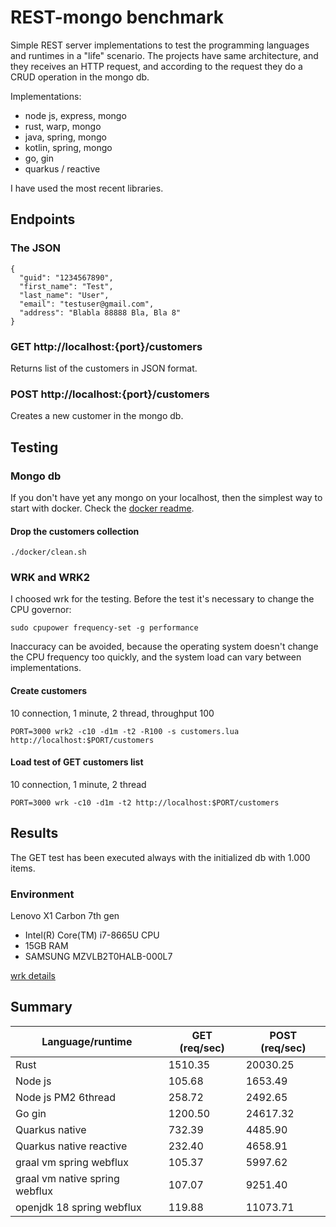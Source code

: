 # REST-mongo benchmark
Simple REST server implementations to test the programming languages and runtimes in a "life" scenario. The projects have same architecture, and they receives an HTTP request, and according to the request they do a CRUD operation in the mongo db.

Implementations:
- node js, express, mongo
- rust, warp, mongo
- java, spring, mongo
- kotlin, spring, mongo
- go, gin
- quarkus / reactive

I have used the most recent libraries.

## Endpoints
### The JSON
```
{    
  "guid": "1234567890",
  "first_name": "Test",
  "last_name": "User",
  "email": "testuser@gmail.com",
  "address": "Blabla 88888 Bla, Bla 8"
}
```
### GET http://localhost:{port}/customers
Returns list of the customers in JSON format.
### POST http://localhost:{port}/customers
Creates a new customer in the mongo db.

## Testing
### Mongo db
If you don't have yet any mongo on your localhost, then the simplest way to start with docker. Check the [docker readme](docker/README.md).


#### Drop the customers collection
```
./docker/clean.sh
```

### WRK and WRK2
I choosed wrk for the testing. Before the test it's necessary to change the CPU governor:
```
sudo cpupower frequency-set -g performance
```
Inaccuracy can be avoided, because the operating system doesn't change the CPU frequency too quickly, and the system load can vary between implementations.


#### Create customers
10 connection, 1 minute, 2 thread, throughput 100
```
PORT=3000 wrk2 -c10 -d1m -t2 -R100 -s customers.lua http://localhost:$PORT/customers
```

#### Load test of GET customers list
10 connection, 1 minute, 2 thread
```
PORT=3000 wrk -c10 -d1m -t2 http://localhost:$PORT/customers
```

## Results
The GET test has been executed always with the initialized db with 1.000 items.

### Environment
Lenovo X1 Carbon 7th gen

- Intel(R) Core(TM) i7-8665U CPU
- 15GB RAM
- SAMSUNG MZVLB2T0HALB-000L7

[wrk details](WRK.md)

## Summary

Language/runtime | GET (req/sec) | POST (req/sec)
--- | --- | --- |
Rust | 1510.35 | 20030.25 |
Node js | 105.68 | 1653.49 |
Node js PM2 6thread | 258.72 | 2492.65 |
Go gin | 1200.50 | 24617.32 |
Quarkus native | 732.39 | 4485.90 |
Quarkus native reactive | 232.40 | 4658.91 |
graal vm spring webflux| 105.37 | 5997.62 |
graal vm native spring webflux | 107.07 | 9251.40 |
openjdk 18 spring webflux | 119.88 | 11073.71 |